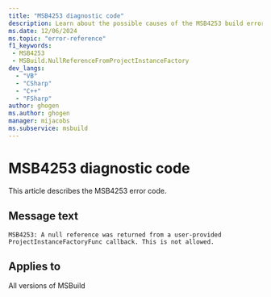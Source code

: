 ```yaml
---
title: "MSB4253 diagnostic code"
description: Learn about the possible causes of the MSB4253 build error, and get troubleshooting tips.
ms.date: 12/06/2024
ms.topic: "error-reference"
f1_keywords:
 - MSB4253
 - MSBuild.NullReferenceFromProjectInstanceFactory
dev_langs:
  - "VB"
  - "CSharp"
  - "C++"
  - "FSharp"
author: ghogen
ms.author: ghogen
manager: mijacobs
ms.subservice: msbuild
---
```


# MSB4253 diagnostic code

<!-- :::ErrorDefinitionDescription::: -->
<!-- :::editable-content name="introDescription"::: -->
This article describes the MSB4253 error code.
<!-- :::editable-content-end::: -->

## Message text

`MSB4253: A null reference was returned from a user-provided ProjectInstanceFactoryFunc callback. This is not allowed.`

<!-- :::editable-content name="postOutputDescription"::: -->
<!--
{StrBegin="MSB4253: "}
      LOCALIZATION:  Do not localize the following words: ProjectInstanceFactoryFunc.
-->
<!-- :::editable-content-end::: -->
<!-- :::ErrorDefinitionDescription-end::: -->

## Applies to

All versions of MSBuild
